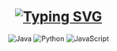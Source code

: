 <!-- dynamic header -->
<div align="center">
    <h1>
      <a href="https://git.io/typing-svg"><img src="https://readme-typing-svg.herokuapp.com?font=SourceCode+Pro&pause=1000&color=3AFFE3&center=true&vCenter=true&random=false&width=435&lines=Hey+there..;You+found+my+GitHub..;Welcome+%E3%82%B7;If+you're+interested+in+tech..;or+society..;Feel+free+to+contact+me!" alt="Typing SVG" /></a>
    </h1>
</div>

<!-- favorite languages -->
<div align="center">
    <img src="https://img.shields.io/badge/Java-007396?style=for-the-badge&logo=java&logoColor=white" alt="Java" />
    <img src="https://img.shields.io/badge/Python-3776AB?style=for-the-badge&logo=python&logoColor=white" alt="Python" />
    <img src="https://img.shields.io/badge/JavaScript-F7DF1E?style=for-the-badge&logo=javascript&logoColor=black" alt="JavaScript" />
</div>
